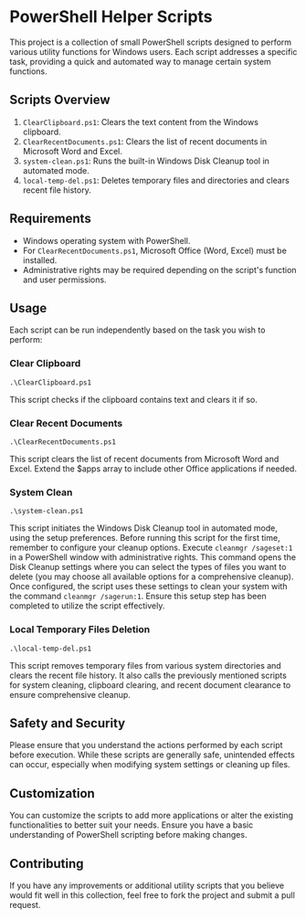 # PowerShell Helper Scripts

This project is a collection of small PowerShell scripts designed to perform various utility functions for Windows users. Each script addresses a specific task, providing a quick and automated way to manage certain system functions.

## Scripts Overview

1. `ClearClipboard.ps1`: Clears the text content from the Windows clipboard.
2. `ClearRecentDocuments.ps1`: Clears the list of recent documents in Microsoft Word and Excel.
3. `system-clean.ps1`: Runs the built-in Windows Disk Cleanup tool in automated mode.
4. `local-temp-del.ps1`: Deletes temporary files and directories and clears recent file history.

## Requirements

- Windows operating system with PowerShell.
- For `ClearRecentDocuments.ps1`, Microsoft Office (Word, Excel) must be installed.
- Administrative rights may be required depending on the script's function and user permissions.

## Usage

Each script can be run independently based on the task you wish to perform:

### Clear Clipboard

    .\ClearClipboard.ps1

This script checks if the clipboard contains text and clears it if so.

### Clear Recent Documents

    .\ClearRecentDocuments.ps1

This script clears the list of recent documents from Microsoft Word and Excel. Extend the $apps array to include other Office applications if needed.

### System Clean

    .\system-clean.ps1

This script initiates the Windows Disk Cleanup tool in automated mode, using the setup preferences. Before running this script for the first time, remember to configure your cleanup options. Execute `cleanmgr /sageset:1` in a PowerShell window with administrative rights. This command opens the Disk Cleanup settings where you can select the types of files you want to delete (you may choose all available options for a comprehensive cleanup). Once configured, the script uses these settings to clean your system with the command `cleanmgr /sagerun:1`. Ensure this setup step has been completed to utilize the script effectively.

### Local Temporary Files Deletion

    .\local-temp-del.ps1

This script removes temporary files from various system directories and clears the recent file history. It also calls the previously mentioned scripts for system cleaning, clipboard clearing, and recent document clearance to ensure comprehensive cleanup.

## Safety and Security

Please ensure that you understand the actions performed by each script before execution. While these scripts are generally safe, unintended effects can occur, especially when modifying system settings or cleaning up files.

## Customization

You can customize the scripts to add more applications or alter the existing functionalities to better suit your needs. Ensure you have a basic understanding of PowerShell scripting before making changes.

## Contributing

If you have any improvements or additional utility scripts that you believe would fit well in this collection, feel free to fork the project and submit a pull request.